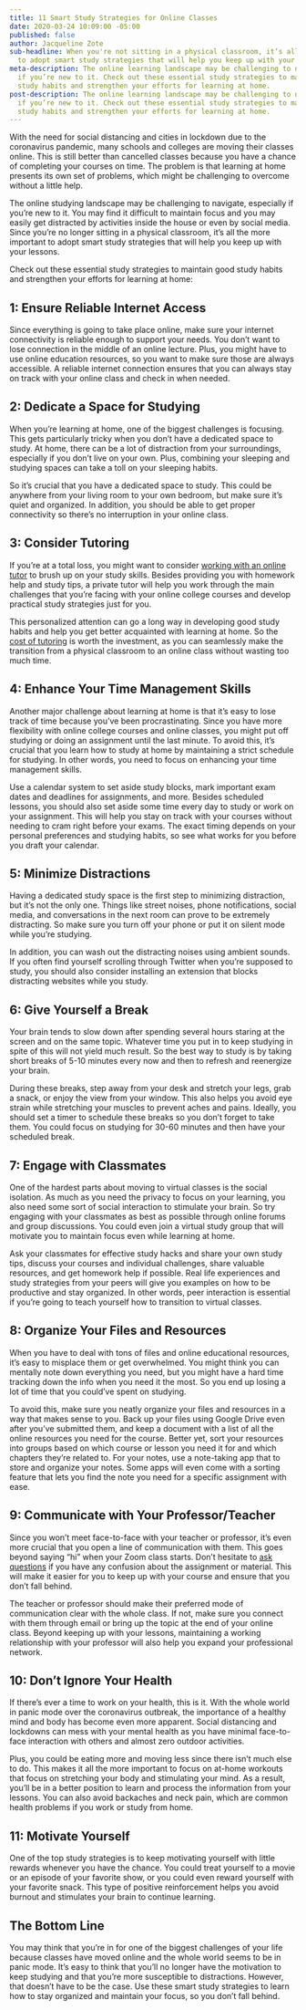 ```yaml
---
title: 11 Smart Study Strategies for Online Classes
date: 2020-03-24 10:09:00 -05:00
published: false
author: Jacqueline Zote
sub-headline: When you're not sitting in a physical classroom, it’s all the more important
  to adopt smart study strategies that will help you keep up with your goals.
meta-description: The online learning landscape may be challenging to navigate, especially
  if you’re new to it. Check out these essential study strategies to maintain good
  study habits and strengthen your efforts for learning at home.
post-description: The online learning landscape may be challenging to navigate, especially
  if you’re new to it. Check out these essential study strategies to maintain good
  study habits and strengthen your efforts for learning at home.
---
```


With the need for social distancing and cities in lockdown due to the coronavirus pandemic, many schools and colleges are moving their classes online. This is still better than cancelled classes because you have a chance of completing your courses on time. The problem is that learning at home presents its own set of problems, which might be challenging to overcome without a little help.

The online studying landscape may be challenging to navigate, especially if you’re new to it. You may find it difficult to maintain focus and you may easily get distracted by activities inside the house or even by social media. Since you’re no longer sitting in a physical classroom, it’s all the more important to adopt smart study strategies that will help you keep up with your lessons.

Check out these essential study strategies to maintain good study habits and strengthen your efforts for learning at home:

## 1: Ensure Reliable Internet Access
Since everything is going to take place online, make sure your internet connectivity is reliable enough to support your needs. You don’t want to lose connection in the middle of an online lecture. Plus, you might have to use online education resources, so you want to make sure those are always accessible. A reliable internet connection ensures that you can always stay on track with your online class and check in when needed.

## 2: Dedicate a Space for Studying
When you’re learning at home, one of the biggest challenges is focusing. This gets particularly tricky when you don’t have a dedicated space to study. At home, there can be a lot of distraction from your surroundings, especially if you don’t live on your own. Plus, combining your sleeping and studying spaces can take a toll on your sleeping habits.

So it’s crucial that you have a dedicated space to study. This could be anywhere from your living room to your own bedroom, but make sure it’s quiet and organized. In addition, you should be able to get proper connectivity so there’s no interruption in your online class.

## 3: Consider Tutoring
If you’re at a total loss, you might want to consider [working with an online tutor](https://www.wyzant.com/study_skills_tutors.aspx) to brush up on your study skills. Besides providing you with homework help and study tips, a private tutor will help you work through the main challenges that you’re facing with your online college courses and develop practical study strategies just for you. 

This personalized attention can go a long way in developing good study habits and help you get better acquainted with learning at home. So the [cost of tutoring](https://www.wyzant.com/blog/cost-of-tutoring/) is worth the investment, as you can seamlessly make the transition from a physical classroom to an online class without wasting too much time.

## 4: Enhance Your Time Management Skills
Another major challenge about learning at home is that it’s easy to lose track of time because you’ve been procrastinating. Since you have more flexibility with online college courses and online classes, you might put off studying or doing an assignment until the last minute. To avoid this, it’s crucial that you learn how to study at home by maintaining a strict schedule for studying. In other words, you need to focus on enhancing your time management skills.

Use a calendar system to set aside study blocks, mark important exam dates and deadlines for assignments, and more. Besides scheduled lessons, you should also set aside some time every day to study or work on your assignment. This will help you stay on track with your courses without needing to cram right before your exams. The exact timing depends on your personal preferences and studying habits, so see what works for you before you draft your calendar.

## 5: Minimize Distractions
Having a dedicated study space is the first step to minimizing distraction, but it’s not the only one. Things like street noises, phone notifications, social media, and conversations in the next room can prove to be extremely distracting. So make sure you turn off your phone or put it on silent mode while you’re studying.

In addition, you can wash out the distracting noises using ambient sounds. If you often find yourself scrolling through Twitter when you’re supposed to study, you should also consider installing an extension that blocks distracting websites while you study.

## 6: Give Yourself a Break
Your brain tends to slow down after spending several hours staring at the screen and on the same topic. Whatever time you put in to keep studying in spite of this will not yield much result. So the best way to study is by taking short breaks of 5-10 minutes every now and then to refresh and reenergize your brain. 

During these breaks, step away from your desk and stretch your legs, grab a snack, or enjoy the view from your window. This also helps you avoid eye strain while stretching your muscles to prevent aches and pains. Ideally, you should set a timer to schedule these breaks so you don’t forget to take them. You could focus on studying for 30-60 minutes and then have your scheduled break.

## 7: Engage with Classmates
One of the hardest parts about moving to virtual classes is the social isolation. As much as you need the privacy to focus on your learning, you also need some sort of social interaction to stimulate your brain. So try engaging with your classmates as best as possible through online forums and group discussions. You could even join a virtual study group that will motivate you to maintain focus even while learning at home.

Ask your classmates for effective study hacks and share your own study tips, discuss your courses and individual challenges, share valuable resources, and get homework help if possible. Real life experiences and study strategies from your peers will give you examples on how to be productive and stay organized. In other words, peer interaction is essential if you’re going to teach yourself how to transition to virtual classes.

## 8: Organize Your Files and Resources
When you have to deal with tons of files and online educational resources, it’s easy to misplace them or get overwhelmed. You might think you can mentally note down everything you need, but you might have a hard time tracking down the info when you need it the most. So you end up losing a lot of time that you could’ve spent on studying.

To avoid this, make sure you neatly organize your files and resources in a way that makes sense to you. Back up your files using Google Drive even after you’ve submitted them, and keep a document with a list of all the online resources you need for the course. Better yet, sort your resources into groups based on which course or lesson you need it for and which chapters they’re related to.
For your notes, use a note-taking app that to store and organize your notes. Some apps will even come with a sorting feature that lets you find the note you need for a specific assignment with ease.

## 9: Communicate with Your Professor/Teacher
Since you won’t meet face-to-face with your teacher or professor, it’s even more crucial that you open a line of communication with them. This goes beyond saying “hi” when your Zoom class starts. Don’t hesitate to [ask questions](https://www.wyzant.com/blog/questions-to-ask-tutors/) if you have any confusion about the assignment or material. This will make it easier for you to keep up with your course and ensure that you don’t fall behind.

The teacher or professor should make their preferred mode of communication clear with the whole class. If not, make sure you connect with them through email or bring up the topic at the end of your online class. Beyond keeping up with your lessons, maintaining a working relationship with your professor will also help you expand your professional network.

## 10: Don’t Ignore Your Health
If there’s ever a time to work on your health, this is it. With the whole world in panic mode over the coronavirus outbreak, the importance of a healthy mind and body has become even more apparent. Social distancing and lockdowns can mess with your mental health as you have minimal face-to-face interaction with others and almost zero outdoor activities.

Plus, you could be eating more and moving less since there isn’t much else to do. This makes it all the more important to focus on at-home workouts that focus on stretching your body and stimulating your mind. As a result, you’ll be in a better position to learn and process the information from your lessons. You can also avoid backaches and neck pain, which are common health problems if you work or study from home.

## 11: Motivate Yourself
One of the top study strategies is to keep motivating yourself with little rewards whenever you have the chance. You could treat yourself to a movie or an episode of your favorite show, or you could even reward yourself with your favorite snack. This type of positive reinforcement helps you avoid burnout and stimulates your brain to continue learning.

## The Bottom Line
You may think that you’re in for one of the biggest challenges of your life because classes have moved online and the whole world seems to be in panic mode. It’s easy to think that you’ll no longer have the motivation to keep studying and that you’re more susceptible to distractions. However, that doesn’t have to be the case. Use these smart study strategies to learn how to stay organized and maintain your focus, so you don’t fall behind.
